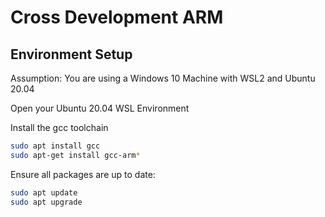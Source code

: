 # Cross Development ARM 


## Environment Setup
Assumption: You are using a Windows 10 Machine with WSL2 and Ubuntu 20.04

Open your Ubuntu 20.04 WSL Environment

Install the gcc toolchain
```bash
sudo apt install gcc
sudo apt-get install gcc-arm*
```
Ensure all packages are up to date:
```bash
sudo apt update
sudo apt upgrade
```

